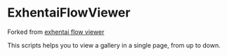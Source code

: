 # ExhentaiFlowViewer
Forked from [exhentai flow viewer](https://sleazyfork.org/en/scripts/27056-exhentai-flow-viewer)

This scripts helps you to view a gallery in a single page, from up to down.
